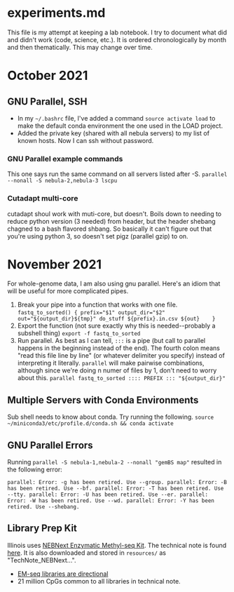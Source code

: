 
# experiments.md

This file is my attempt at keeping a lab notebook. I try to document what did and didn't work (code, science, etc.). It is ordered chronologically by month and then thematically. This may change over time.

# October 2021
## GNU Parallel, SSH
- In my `~/.bashrc` file, I've added a command `source activate load` to make the default conda environment the one used in the LOAD project.
- Added the private key (shared with all nebula servers) to my list of known hosts. Now I can ssh without password.

### GNU Parallel example commands

This one says run the same command on all servers listed after -S.
`parallel --nonall -S nebula-2,nebula-3 lscpu`

### Cutadapt multi-core
cutadapt shoul work with muti-core, but doesn't. Boils down to needing to reduce python version (3 needed) from header, but the header shebang chagned to a bash flavored shbang. So basically it can't figure out that you're using python 3, so doesn't set pigz (parallel gzip) to on.

# November 2021

For whole-genome data, I am also using gnu parallel. Here's an idiom that will be useful for more complicated pipes. 

1. Break your pipe into a function that works with one file.
`fastq_to_sorted() {
    prefix="$1"
    output_dir="$2"
    out="${output_dir}${tmp}"
    do_stuff ${prefix}.in.csv ${out}   
}`
2. Export the function (not sure exactly why this is needed--probably a subshell thing)
`export -f fastq_to_sorted`
3. Run parallel. As best as I can tell, `:::` is a pipe (but call to parallel happens in the beginning instead of the end). The fourth colon means "read this file line by line" (or whatever delimiter you specify) instead of interpreting it literally. `parallel` will make pairwise combinations, although since we're doing n numer of files by 1, don't need to worry about this.
`parallel fastq_to_sorted :::: PREFIX ::: "${output_dir}"`

## Multiple Servers with Conda Environments

Sub shell needs to know about conda. Try running the following.
`source ~/miniconda3/etc/profile.d/conda.sh && conda activate`

## GNU Parallel Errors

Running `parallel -S nebula-1,nebula-2 --nonall "gemBS map"` resulted in the following error:

`parallel: Error: -g has been retired. Use --group.
parallel: Error: -B has been retired. Use --bf.
parallel: Error: -T has been retired. Use --tty.
parallel: Error: -U has been retired. Use --er.
parallel: Error: -W has been retired. Use --wd.
parallel: Error: -Y has been retired. Use --shebang.`


## Library Prep Kit
Illinois uses [NEBNext Enzymatic Methyl-seq Kit](https://www.neb.com/products/e7120-nebnext-enzymatic-methyl-seq-kit#Product%20Information). The technical note is found [here](https://www.neb.com/-/media/nebus/files/application-notes/technote_nebnext_enzymatic_methyl-seq.pdf?rev=015e017f782a4bc9b50b61f1b0f3c807&hash=E23FFED5E02C7A282E753B6B8F555A30). It is also downloaded and stored in `resources/`  as "TechNote_NEBNext...".

- [EM-seq libraries are directional](https://www.neb.com/faqs/2019/03/12/are-em-seq-libraries-directional-or-non-directional)
- 21 million CpGs common to all libraries in technical note.